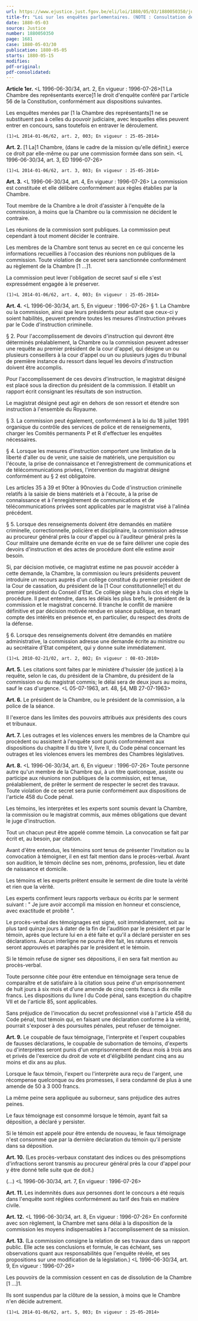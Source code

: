```yaml
---
url: https://www.ejustice.just.fgov.be/eli/loi/1880/05/03/1880050350/justel
title-fr: "Loi sur les enquêtes parlementaires. (NOTE : Consultation des versions antérieures à partir du 26-02-2010 et mise à jour au 31-01-2014)"
date: 1880-05-03
source: Justice
number: 1880050350
page: 1681
case: 1880-05-03/30
publication: 1880-05-05
starts: 1880-05-15
modifies:
pdf-original:
pdf-consolidated:
---
```


**Article 1er.** <L 1996-06-30/34, art. 2,  En vigueur :  1996-07-26>[1 La Chambre des représentants exerce]1 le droit d'enquête conféré par l'article 56 de la Constitution, conformément aux dispositions suivantes.

Les enquêtes menées par [1 la Chambre des représentants]1 ne se substituent pas à celles du pouvoir judiciaire, avec lesquelles elles peuvent entrer en concours, sans toutefois en entraver le déroulement.

`(1)<L 2014-01-06/62, art. 2, 003; En vigueur : 25-05-2014>`

**Art. 2.** [1 La]1 Chambre, (dans le cadre de la mission qu'elle définit,) exerce ce droit par elle-même ou par une commission formée dans son sein. <L 1996-06-30/34, art. 3, ED 1996-07-26>

`(1)<L 2014-01-06/62, art. 3, 003; En vigueur : 25-05-2014>`

**Art. 3.** <L 1996-06-30/34, art. 4,  En vigueur :  1996-07-26> La commission est constituée et elle délibère conformément aux règles établies par la Chambre.

Tout membre de la Chambre a le droit d'assister à l'enquête de la commission, à moins que la Chambre ou la commission ne décident le contraire.

Les réunions de la commission sont publiques. La commission peut cependant à tout moment décider le contraire.

Les membres de la Chambre sont tenus au secret en ce qui concerne les informations recueillies à l'occasion des réunions non publiques de la commission. Toute violation de ce secret sera sanctionnée conformément au règlement de la Chambre [1 ...]1.

La commission peut lever l'obligation de secret sauf si elle s'est expressément engagée à le préserver.

`(1)<L 2014-01-06/62, art. 4, 003; En vigueur : 25-05-2014>`

**Art. 4.** <L 1996-06-30/34, art. 5,  En vigueur :  1996-07-26> § 1. La Chambre ou la commission, ainsi que leurs présidents pour autant que ceux-ci y soient habilités, peuvent prendre toutes les mesures d'instruction prévues par le Code d'instruction criminelle.

§ 2. Pour l'accomplissement de devoirs d'instruction qui devront être déterminés préalablement, la Chambre ou la commission peuvent adresser une requête au premier président de la cour d'appel, qui désigne un ou plusieurs conseillers à la cour d'appel ou un ou plusieurs juges du tribunal de première instance du ressort dans lequel les devoirs d'instruction doivent être accomplis.

Pour l'accomplissement de ces devoirs d'instruction, le magistrat désigné est placé sous la direction du président de la commission. Il établit un rapport écrit consignant les résultats de son instruction.

Le magistrat désigné peut agir en dehors de son ressort et étendre son instruction à l'ensemble du Royaume.

§ 3. La commission peut également, conformément à la loi du 18 juillet 1991 organique du contrôle des services de police et de renseignements, charger les Comités permanents P et R d'effectuer les enquêtes nécessaires.

§ 4. Lorsque les mesures d'instruction comportent une limitation de la liberté d'aller ou de venir, une saisie de matériels, une perquisition ou l'écoute, la prise de connaissance et l'enregistrement de communications et de télécommunications privées, l'intervention du magistrat désigné conformément au § 2 est obligatoire.

Les articles 35 à 39 et 90ter à 90novies du Code d'instruction criminelle relatifs à la saisie de biens matériels et à l'écoute, à la prise de connaissance et à l'enregistrement de communications et de télécommunications privées sont applicables par le magistrat visé à l'alinéa précédent.

§ 5. Lorsque des renseignements doivent être demandés en matière criminelle, correctionnelle, policière et disciplinaire, la commission adresse au procureur général près la cour d'appel ou à l'auditeur général près la Cour militaire une demande écrite en vue de se faire délivrer une copie des devoirs d'instruction et des actes de procédure dont elle estime avoir besoin.

Si, par décision motivée, ce magistrat estime ne pas pouvoir accéder à cette demande, la Chambre, la commission ou leurs présidents peuvent introduire un recours auprès d'un collège constitué du premier président de la Cour de cassation, du président de la [1 Cour constitutionnelle]1 et du premier président du Conseil d'Etat. Ce collège siège à huis clos et règle la procédure. Il peut entendre, dans les délais les plus brefs, le président de la commission et le magistrat concerné. Il tranche le conflit de manière définitive et par décision motivée rendue en séance publique, en tenant compte des intérêts en présence et, en particulier, du respect des droits de la défense.

§ 6. Lorsque des renseignements doivent être demandés en matière administrative, la commission adresse une demande écrite au ministre ou au secrétaire d'Etat compétent, qui y donne suite immédiatement.

`(1)<L 2010-02-21/02, art. 2, 002; En vigueur : 08-03-2010>`

**Art. 5.** Les citations sont faites par le ministère d'huissier (de justice) à la requête, selon le cas, du président de la Chambre, du président de la commission ou du magistrat commis; le délai sera de deux jours au moins, sauf le cas d'urgence. <L 05-07-1963, art. 48, §4, MB 27-07-1963>

**Art. 6.** Le président de la Chambre, ou le président de la commission, a la police de la séance.

Il l'exerce dans les limites des pouvoirs attribués aux présidents des cours et tribunaux.

**Art. 7.** Les outrages et les violences envers les membres de la Chambre qui procèdent ou assistent à l'enquête sont punis conformément aux dispositions du chapitre II du titre V, livre II, du Code pénal concernant les outrages et les violences envers les membres des Chambres législatives.

**Art. 8.** <L 1996-06-30/34, art. 6,  En vigueur :  1996-07-26> Toute personne autre qu'un membre de la Chambre qui, à un titre quelconque, assiste ou participe aux réunions non publiques de la commission, est tenue, préalablement, de prêter le serment de respecter le secret des travaux. Toute violation de ce secret sera punie conformément aux dispositions de l'article 458 du Code pénal.

Les témoins, les interprètes et les experts sont soumis devant la Chambre, la commission ou le magistrat commis, aux mêmes obligations que devant le juge d'instruction.

Tout un chacun peut être appelé comme témoin. La convocation se fait par écrit et, au besoin, par citation.

Avant d'être entendus, les témoins sont tenus de présenter l'invitation ou la convocation à témoigner, il en est fait mention dans le procès-verbal. Avant son audition, le témoin décline ses nom, prénoms, profession, lieu et date de naissance et domicile.

Les témoins et les experts prêtent ensuite le serment de dire toute la vérité et rien que la vérité.

Les experts confirment leurs rapports verbaux ou écrits par le serment suivant : " Je jure avoir accompli ma mission en honneur et conscience, avec exactitude et probité ".

Le procès-verbal des témoignages est signé, soit immédiatement, soit au plus tard quinze jours à dater de la fin de l'audition par le président et par le témoin, après que lecture lui en a été faite et qu'il a déclaré persister en ses déclarations. Aucun interligne ne pourra être fait, les ratures et renvois seront approuvés et paraphés par le président et le témoin.

Si le témoin refuse de signer ses dépositions, il en sera fait mention au procès-verbal.

Toute personne citée pour être entendue en témoignage sera tenue de comparaître et de satisfaire à la citation sous peine d'un emprisonnement de huit jours à six mois et d'une amende de cinq cents francs à dix mille francs. Les dispositions du livre I du Code pénal, sans exception du chapitre VII et de l'article 85, sont applicables.

Sans préjudice de l'invocation du secret professionnel visé à l'article 458 du Code pénal, tout témoin qui, en faisant une déclaration conforme à la vérité, pourrait s'exposer à des poursuites pénales, peut refuser de témoigner.

**Art. 9.** Le coupable de faux témoignage, l'interprète et l'expert coupables de fausses déclarations, le coupable de subornation de témoins, d'experts ou d'interprètes seront punis d'un emprisonnement de deux mois à trois ans et privés de l'exercice du droit de vote et d'éligibilité pendant cinq ans au moins et dix ans au plus.

Lorsque le faux témoin, l'expert ou l'interprète aura reçu de l'argent, une récompense quelconque ou des promesses, il sera condamné de plus à une amende de 50 à 3 000 francs.

La même peine sera appliquée au suborneur, sans préjudice des autres peines.

Le faux témoignage est consommé lorsque le témoin, ayant fait sa déposition, a déclaré y persister.

Si le témoin est appelé pour être entendu de nouveau, le faux témoignage n'est consommé que par la dernière déclaration du témoin qu'il persiste dans sa déposition.

**Art. 10.** (Les procès-verbaux constatant des indices ou des présomptions d'infractions seront transmis au procureur général près la cour d'appel pour y être donné telle suite que de doit.)

(...) <L 1996-06-30/34, art. 7,  En vigueur :  1996-07-26>

**Art. 11.** Les indemnités dues aux personnes dont le concours a été requis dans l'enquête sont réglées conformément au tarif des frais en matière civile.

**Art. 12.** <L 1996-06-30/34, art. 8,  En vigueur :  1996-07-26> En conformité avec son règlement, la Chambre met sans délai à la disposition de la commission les moyens indispensables à l'accomplissement de sa mission.

**Art. 13.** (La commission consigne la relation de ses travaux dans un rapport public. Elle acte ses conclusions et formule, le cas échéant, ses observations quant aux responsabilités que l'enquête révèle, et ses propositions sur une modification de la législation.) <L 1996-06-30/34, art. 9,  En vigueur :  1996-07-26>

Les pouvoirs de la commission cessent en cas de dissolution de la Chambre [1 ...]1.

Ils sont suspendus par la clôture de la session, à moins que le Chambre n'en décide autrement.

`(1)<L 2014-01-06/62, art. 5, 003; En vigueur : 25-05-2014>`
